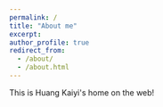 ```yaml
---
permalink: /
title: "About me"
excerpt:
author_profile: true
redirect_from: 
  - /about/
  - /about.html
---
```


This is Huang Kaiyi's home on the web!

